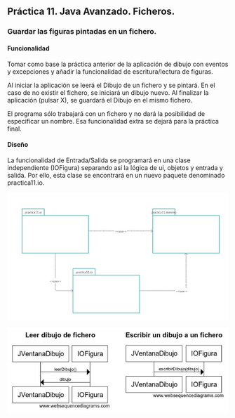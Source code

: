 ## Práctica 11. Java Avanzado. Ficheros.
### Guardar las figuras pintadas en un fichero.

#### Funcionalidad

Tomar como base la práctica anterior de la aplicación de dibujo con eventos y excepciones y añadir la funcionalidad de escritura/lectura de figuras.

Al iniciar la aplicación se leerá el Dibujo de un fichero y se pintará. En el caso de no existir el fichero, se iniciará un dibujo nuevo. Al finalizar la aplicación (pulsar X), se guardará el Dibujo en el mismo fichero.

El programa sólo trabajará con un fichero y no dará la posibilidad de especificar un nombre. Esa funcionalidad extra se dejará para la práctica final.

#### Diseño 

La funcionalidad de Entrada/Salida se programará en una clase independiente (IOFigura) separando así la lógica de ui, objetos y entrada y salida. Por ello, esta clase se encontrará en un nuevo paquete denominado practica11.io.

![diagramaPaquetes](diagramaPaquetes.jpg)

![diagramaSecuencia](diagramaSecuencia.jpg)




